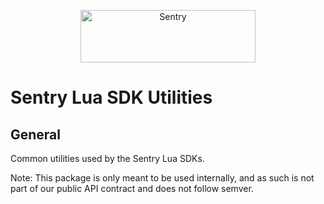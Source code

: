 <p align="center">
  <a href="https://sentry.io/?utm_source=github&utm_medium=logo" target="_blank">
    <img src="https://sentry-brand.storage.googleapis.com/sentry-wordmark-dark-280x84.png" alt="Sentry" width="280" height="84">
  </a>
</p>

# Sentry Lua SDK Utilities

## General

Common utilities used by the Sentry Lua SDKs.

Note: This package is only meant to be used internally, and as such is not part of our public API contract and does not follow semver.
